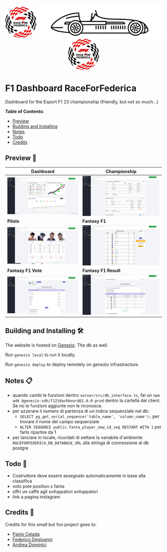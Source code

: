 <p align="center">
  <img src="client/src/assets/images/logo_raceforfederica.png" width="100">
  <img src="client/src/assets/images/readme/f1_evolution.gif" width="400">
  <img src="client/src/assets/images/logo_raceforfederica.png" width="100">
</p>


# F1 Dashboard RaceForFederica 

Dashboard for the Esport F1 23 championship (friendly, but not so much...)

**Table of Contents:**

* [Preview](#preview)
* [Building and Installing](#building-and-installing)
* [Notes](#notes)
* [Todo](#todo)
* [Credits](#credits)

## Preview 🧐

| **Dashboard**                                              | **Championship**                                             |
| ------------------------------------------------------------ | ------------------------------------------------------------ |
| ![dashboard](client/src/assets/images/readme/dashboard.png) | ![championship](client/src/assets/images/readme/campionato.png) |
| **Pilots**                                                   | **Fantasy F1**                                               |
| ![pilots](client/src/assets/images/readme/piloti.png) | ![fanta](client/src/assets/images/readme/fanta.png) |
| **Fantasy F1 Vote**                                          | **Fantasy F1 Result**                                        |
| ![fanta_voto](client/src/assets/images/readme/fanta_voto.png) | ![fanta_risultato](client/src/assets/images/readme/fanta_risultato.png) |

## Building and Installing 🛠️

The website is hosted on [Genezio](https://genezio.com/). The db as well.

Run `genezio local` to run it locally.

Run `genezio deploy` to deploy remotely on genezio infrastracture.

## Notes 📋

- quando cambi le funzioni dentro `server/src/db_interface.ts`, fai un `npm add @genezio-sdk/f123dashboard@1.0.0-prod` dentro la cartella del client. Se no le funzioni aggiunte non le riconosce.
- per azzerare il numero di partenza di un indice sequenziale nel db: 
	- `SELECT pg_get_serial_sequence('table_name', 'column_name');` per trovare il nome del campo sequenziale
	- `ALTER SEQUENCE public.fanta_player_new_id_seq RESTART WITH 1` per farlo ripartire da 1
- per lanciare in locale, ricordati di settare la variabile d'ambiente `RACEFORFEDERICA_DB_DATABASE_URL` alla stringa di connessione al db postgre
	

## Todo 🎯

- Costruttore deve essere assegnato automaticamente in base alla classifica
- voto pole position x fanta
- offri un caffè agli sviluppatori
sviluppatori
- link a pagina instagram

## Credits 🙇
Credits for this small but fun project goes to:
- [Paolo Celada](https://github.com/paocela)
- [Federico Degioanni](https://github.com/FAST-man-33)
- [Andrea Dominici](https://github.com/DomiJAR) 
